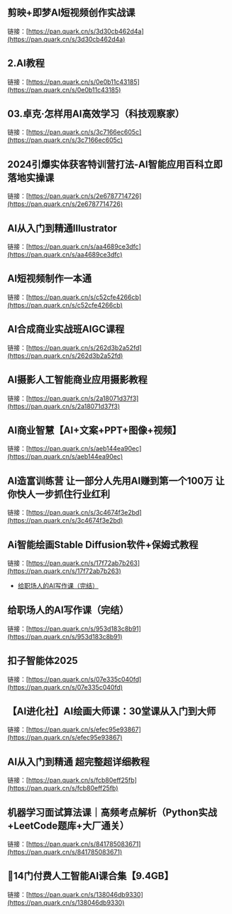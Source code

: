 ## 剪映+即梦AI短视频创作实战课
链接：[https://pan.quark.cn/s/3d30cb462d4a](https://pan.quark.cn/s/3d30cb462d4a)

## 2.AI教程
链接：[https://pan.quark.cn/s/0e0b11c43185](https://pan.quark.cn/s/0e0b11c43185)

## 03.卓克·怎样用AI高效学习（科技观察家）
链接：[https://pan.quark.cn/s/3c7166ec605c](https://pan.quark.cn/s/3c7166ec605c)

## 2024引爆实体获客特训营打法-AI智能应用百科立即落地实操课
链接：[https://pan.quark.cn/s/2e6787714726](https://pan.quark.cn/s/2e6787714726)

## AI从入门到精通Illustrator
链接：[https://pan.quark.cn/s/aa4689ce3dfc](https://pan.quark.cn/s/aa4689ce3dfc)

## AI短视频制作一本通
链接：[https://pan.quark.cn/s/c52cfe4266cb](https://pan.quark.cn/s/c52cfe4266cb)

## AI合成商业实战班AIGC课程
链接：[https://pan.quark.cn/s/262d3b2a52fd](https://pan.quark.cn/s/262d3b2a52fd)

## AI摄影人工智能商业应用摄影教程
链接：[https://pan.quark.cn/s/2a18071d37f3](https://pan.quark.cn/s/2a18071d37f3)

## AI商业智慧【AI+文案+PPT+图像+视频】
链接：[https://pan.quark.cn/s/aeb144ea90ec](https://pan.quark.cn/s/aeb144ea90ec)

## AI造富训练营 让一部分人先用AI赚到第一个100万 让你快人一步抓住行业红利
链接：[https://pan.quark.cn/s/3c4674f3e2bd](https://pan.quark.cn/s/3c4674f3e2bd)

## Ai智能绘画Stable Diffusion软件+保姆式教程
链接：[https://pan.quark.cn/s/17f72ab7b263](https://pan.quark.cn/s/17f72ab7b263)

- [给职场人的AI写作课（完结）](https://pan.quark.cn/s/90bdd6547623)

## 给职场人的AI写作课（完结）
链接：[https://pan.quark.cn/s/953d183c8b91](https://pan.quark.cn/s/953d183c8b91)

## 扣子智能体2025
链接：[https://pan.quark.cn/s/07e335c040fd](https://pan.quark.cn/s/07e335c040fd)

## 【AI进化社】AI绘画大师课：30堂课从入门到大师
链接：[https://pan.quark.cn/s/efec95e93867](https://pan.quark.cn/s/efec95e93867)

## AI从入门到精通 超完整超详细教程
链接：[https://pan.quark.cn/s/fcb80eff25fb](https://pan.quark.cn/s/fcb80eff25fb)

## 机器学习面试算法课｜高频考点解析（Python实战+LeetCode题库+大厂通关）
链接：[https://pan.quark.cn/s/841785083671](https://pan.quark.cn/s/841785083671)

## 🤖14门付费人工智能AI课合集【9.4GB】
链接：[https://pan.quark.cn/s/138046db9330](https://pan.quark.cn/s/138046db9330)
